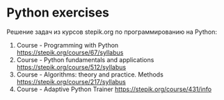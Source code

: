 # Python exercises
Решение задач из курсов stepik.org по программированию на Python:
1. Course - Programming with Python https://stepik.org/course/67/syllabus
2. Course - Python fundamentals and applications https://stepik.org/course/512/syllabus
3. Course - Algorithms: theory and practice. Methods https://stepik.org/course/217/syllabus
4. Course - Adaptive Python Trainer https://stepik.org/course/431/info
